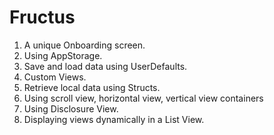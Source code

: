 # Fructus


1. A unique Onboarding screen.
2. Using AppStorage.
3. Save and load data using UserDefaults.
4. Custom Views.
5. Retrieve local data using Structs.
6. Using scroll view, horizontal view, vertical view containers
7. Using Disclosure View.
8. Displaying views dynamically in a List View.
